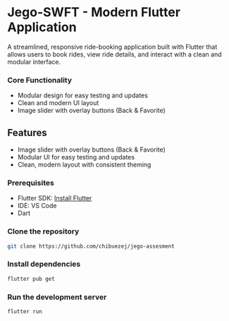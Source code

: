 # Jego-SWFT - Modern Flutter Application 

A streamlined, responsive ride-booking application built with Flutter that allows users to book rides, view ride details, and interact with a clean and modular interface.

### Core Functionality

-  Modular design for easy testing and updates 
-  Clean and modern UI layout  
-  Image slider with overlay buttons (Back & Favorite)

## Features

- Image slider with overlay buttons (Back & Favorite)
- Modular UI for easy testing and updates
- Clean, modern layout with consistent theming

### Prerequisites

- Flutter SDK: [Install Flutter](https://docs.flutter.dev/get-started/install)
- IDE: VS Code 
- Dart


### Clone the repository

```bash
git clone https://github.com/chibuezej/jego-assesment
```

### Install dependencies

```bash
flutter pub get

```

### Run the development server

```bash
flutter run

```